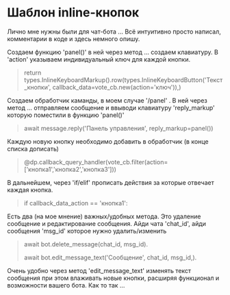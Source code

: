 # Шаблон inline-кнопок
Лично мне нужны были для чат-бота ... Всё интуитивно просто написал, комментарии в коде и здесь немного опишу.

Создаем функцию 'panel()' в ней через метод ... создаем клавиатуру. В 'action' указываем индивидуальный ключ для каждой кнопки.
> return types.InlineKeyboardMarkup().row(types.InlineKeyboardButton('Текст_кнопки', callback_data=vote_cb.new(action='ключ')),)

Создаем обработчик каманды, в моем случае '/panel' . В ней через метод ... отправляем сообщение и ввыводи клавиатуру 'reply_markup' которую поместили в функцию 'panel()'
> await message.reply('Панель управления', reply_markup=panel())

Каждую новую кнопку необходимо добавить в обработчик (в конце списка дописать) 
> @dp.callback_query_handler(vote_cb.filter(action=['кнопка1','кнопка2','кнопка3']))

В дальнейшем, через 'if/elif' прописать действия за которые отвечает каждая кнопка.
> if callback_data_action == 'кнопка1':

Есть два (на мое мнение) важных/удобных метода. Это удаление сообщение и редактирование сообщения. Айди чата 'chat_id', айди сообщения 'msg_id' которое нужно удалить/изменить
> await bot.delete_message(chat_id, msg_id).
> 
> await bot.edit_message_text('Сообщение', chat_id, msg_id,).

Очень удобно через метод 'edit_message_text' изменять текст сообщения при этом влаживать новые кнопки, расширяя функционал и возможности вашего бота. Как то так ...
